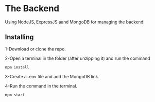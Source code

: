 # The Backend

Using NodeJS, ExpressJS aand MongoDB for managing the backend

## Installing

1-Download or clone the repo.

2-Open a terminal in the folder (after unzipping it) and run the command

```bash
npm install
```

3-Create a .env file and add the MongoDB link.

4-Run the command in the terminal.

```bash
npm start
```
